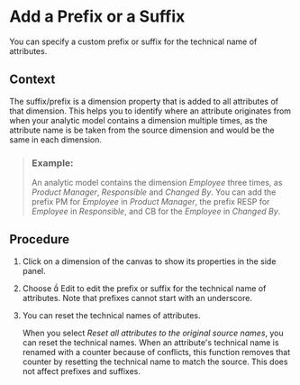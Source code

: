 <!-- loio0373c60d7e614dd5b5189de767bb672b -->

<link rel="stylesheet" type="text/css" href="../css/sap-icons.css"/>

# Add a Prefix or a Suffix

You can specify a custom prefix or suffix for the technical name of attributes.



## Context

The suffix/prefix is a dimension property that is added to all attributes of that dimension. This helps you to identify where an attribute originates from when your analytic model contains a dimension multiple times, as the attribute name is be taken from the source dimension and would be the same in each dimension.

> ### Example:  
> An analytic model contains the dimension *Employee* three times, as *Product Manager*, *Responsible* and *Changed By*. You can add the prefix PM for *Employee* in *Product Manager*, the prefix RESP for *Employee* in *Responsible*, and CB for the *Employee* in *Changed By*.



## Procedure

1.  Click on a dimension of the canvas to show its properties in the side panel.

2.  Choose <span class="FPA-icons-V3"></span> Edit to edit the prefix or suffix for the technical name of attributes. Note that prefixes cannot start with an underscore.

3.  You can reset the technical names of attributes.

    When you select *Reset all attributes to the original source names*, you can reset the technical names. When an attribute's technical name is renamed with a counter because of conflicts, this function removes that counter by resetting the technical name to match the source. This does not affect prefixes and suffixes.


